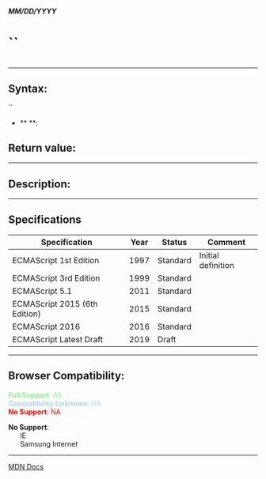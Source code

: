 ##### MM/DD/YYYY
# ``

```js

```

---

## Syntax:
``

* ** **:  

## Return value:


---

## Description:


---

## Specifications
| Specification | Year | Status | Comment |
|---|---|---|---|
| ECMAScript 1st Edition | 1997 | Standard | Initial definition |
| ECMAScript 3rd Edition | 1999 | Standard |  |
| ECMAScript 5.1 | 2011 | Standard |  |
| ECMAScript 2015 (6th Edition) | 2015 | Standard |  |
| ECMAScript 2016 | 2016 | Standard |  |
| ECMAScript Latest Draft | 2019 | Draft |  |

---

## Browser Compatibility:
<span style="color: lightgreen">**Full Support**: All</span>  
<span style="color: lightblue">**Compatibility Unknown**: NA</span>  
<span style="color: red">**No Support**: NA</span>

<span style="color: ">**No Support**:  
  &nbsp; &nbsp; &nbsp; IE  
  &nbsp; &nbsp; &nbsp; Samsung Internet  
</span>

---

[MDN Docs](https://developer.mozilla.org/en-US/docs/Web/JavaScript/Reference/Global_Objects/Atomics/xor)